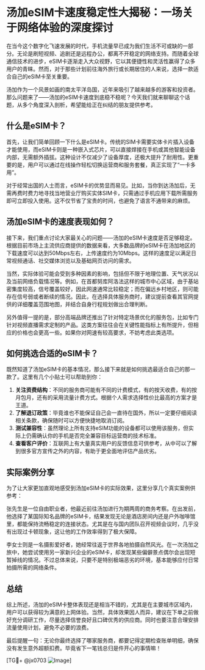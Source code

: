 # 汤加eSIM卡速度稳定性大揭秘：一场关于网络体验的深度探讨

在当今这个数字化飞速发展的时代，手机流量早已成为我们生活不可或缺的一部分。无论是刷短视频、追剧还是远程办公，都离不开稳定的网络支持。而随着全球通信技术的进步，eSIM卡逐渐走入大众视野，它以其便捷性和灵活性赢得了众多用户的青睐。然而，对于那些计划前往海外旅行或长期居住的人来说，选择一款适合自己的eSIM卡至关重要。

汤加作为一个风景如画的南太平洋岛国，近年来吸引了越来越多的游客和投资者。那么问题来了——汤加的eSIM卡速度到底稳不稳呢？今天我们就来聊聊这个话题，从多个角度深入剖析，希望能给正在纠结的朋友提供参考。

## 什么是eSIM卡？

首先，让我们简单回顾一下什么是eSIM卡。传统的SIM卡需要实体卡片插入设备才能使用，而eSIM卡则是一种嵌入式芯片，可以直接焊接在手机或其他智能设备内部，无需额外插拔。这种设计不仅减少了设备厚度，还极大提升了耐用性。更重要的是，用户可以通过在线操作轻松切换运营商和服务套餐，真正实现了“一卡多用”。

对于经常出国的人士而言，eSIM卡的优势显而易见。比如，当你到达汤加后，无需再费时费力地寻找当地营业厅购买实体SIM卡，只需通过手机应用下载所需服务即可立即投入使用。这不仅节省了宝贵的时间，也避免了语言不通带来的麻烦。

## 汤加eSIM卡的速度表现如何？

接下来，我们重点讨论大家最关心的问题——汤加的eSIM卡速度是否足够稳定。根据目前市场上主流供应商提供的数据来看，大多数品牌的eSIM卡在汤加地区的下载速度可以达到50Mbps左右，上传速度约为10Mbps。这样的速度足以满足日常视频通话、社交媒体浏览以及基础网页访问的需求。

当然，实际体验可能会受到多种因素的影响，包括但不限于地理位置、天气状况以及当前网络负载情况等。例如，在首都努库阿洛法这样的城市中心区域，由于基站密集度较高，信号覆盖较好，因此网速通常比较稳定；而在偏远乡村地区，则可能存在信号弱或者断续的情况。因此，在选择具体服务商时，建议提前查看其官网提供的详细覆盖范围地图，并结合自身行程规划做出合理判断。

另外值得一提的是，部分高端品牌还推出了针对特定场景优化的服务包，比如专门针对视频直播需求定制的产品。这类方案往往会在关键性能指标上有所提升，但相应的价格也会更高一些。如果你对网速有较高要求，不妨考虑此类选项。

## 如何挑选合适的eSIM卡？

既然知道了汤加eSIM卡的基本情况，那么接下来就是如何挑选最适合自己的那一款了。这里有几个小贴士可以帮助到你：

1. **关注资费结构**：不同的服务商可能有不同的计费模式，有的按天收费，有的按月包月，还有的采用流量计费方式。根据个人需求选择性价比最高的方案才是王道。
2. **了解退订政策**：毕竟谁也不能保证自己会一直待在国外，所以一定要仔细阅读相关条款，确保随时可以方便快捷地取消订阅。
3. **测试兼容性**：虽然理论上所有支持eSIM功能的设备都可以使用该服务，但实际上仍需确认你的手机是否完全兼容目标运营商的技术标准。
4. **查看客户评价**：互联网上有大量真实用户的反馈信息可供参考，从中可以了解到很多官方宣传之外的内容，有助于更全面地评估产品优劣。

## 实际案例分享

为了让大家更加直观地感受到汤加eSIM卡的实际效果，这里分享几个真实案例供参考：

张先生是一位自由职业者，他最近前往汤加进行为期两周的商务考察。在出发前，他选择了某国际知名品牌的eSIM卡，结果发现无论是酒店房间内还是户外咖啡馆里，都能保持流畅稳定的连接状态。尤其是在与国内团队召开视频会议时，几乎没有出现过卡顿现象，这让他的工作效率得到了极大保障。

李女士则是一名摄影爱好者，她经常往返于世界各地拍摄自然风光。在一次汤加之旅中，她尝试使用另一家新兴企业的eSIM卡，却发现某些偏僻景点偶尔会出现短暂掉线的情况。不过总体来说，只要不是特别极端恶劣的环境，基本能够应付日常拍摄所需的网络条件。

## 总结

综上所述，汤加的eSIM卡整体表现还是相当不错的，尤其是在主要城市区域内，用户可以获得较为满意的上网体验。当然，具体效果因人而异，建议在下单之前做好充分调研工作，尽量选择信誉良好且口碑优秀的供应商。同时也要注意合理安排流量使用计划，避免不必要的浪费。

最后提醒一句：无论你最终选择了哪家服务商，都要记得定期检查账单明细，确保没有发生意外超额扣费。毕竟省下一笔钱总归是件开心的事情嘛！

[TG💪+ @jx0703 ![Image](https://github.com/user-attachments/assets/dbca1d08-cadb-493c-b0ec-ad6f7a83f270)]
